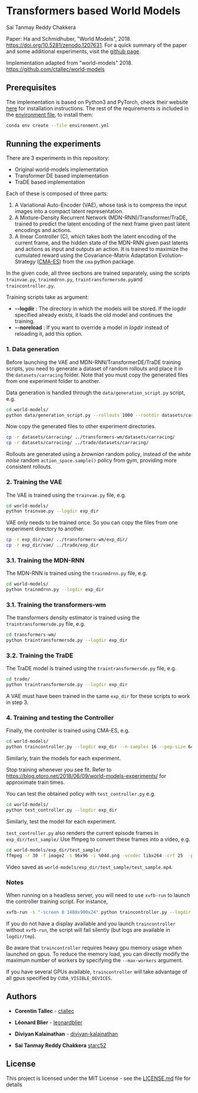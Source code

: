 # Transformers based World Models

Sai Tanmay Reddy Chakkera

Paper: Ha and Schmidhuber, "World Models", 2018. https://doi.org/10.5281/zenodo.1207631. For a quick summary of the paper and some additional experiments, visit the [github page](https://ctallec.github.io/world-models/).

Implementation adapted from "world-models" 2018. https://github.com/ctallec/world-models

## Prerequisites

The implementation is based on Python3 and PyTorch, check their website [here](https://pytorch.org) for installation instructions. The rest of the requirements is included in the [environment file](environment.yml), to install them:
```bash
conda env create --file environment.yml
```

## Running the experiments

There are 3 experiments in this repository:
* Original world-models implementation
* Transformer DE based implementation
* TraDE based implementation

Each of these is composed of three parts:

  1. A Variational Auto-Encoder (VAE), whose task is to compress the input images into a compact latent representation.
  2. A Mixture-Density Recurrent Network (MDN-RNN)/Transformer/TraDE, trained to predict the latent encoding of the next frame given past latent encodings and actions.
  3. A linear Controller (C), which takes both the latent encoding of the current frame, and the hidden state of the MDN-RNN given past latents and actions as input and outputs an action. It is trained to maximize the cumulated reward using the Covariance-Matrix Adaptation Evolution-Strategy ([CMA-ES](http://www.cmap.polytechnique.fr/~nikolaus.hansen/cmaartic.pdf)) from the `cma` python package.

In the given code, all three sections are trained separately, using the scripts `trainvae.py`, `trainmdrnn.py`, `traintransformersde.py`and `traincontroller.py`.

Training scripts take as argument:
* **--logdir** : The directory in which the models will be stored. If the logdir specified already exists, it loads the old model and continues the training.
* **--noreload** : If you want to override a model in *logdir* instead of reloading it, add this option.

### 1. Data generation
Before launching the VAE and MDN-RNN/TransformerDE/TraDE training scripts, you need to generate a dataset of random rollouts and place it in the `datasets/carracing` folder. Note that you must copy the generated files from one experiment folder to another. 

Data generation is handled through the `data/generation_script.py` script, e.g.
```bash
cd world-models/
python data/generation_script.py --rollouts 1000 --rootdir datasets/carracing --threads 8
```
Now copy the generated files to other experiment directories. 
```bash
cp -r datasets/carracing/ ../transformers-wm/datasets/carracing/
cp -r datasets/carracing/ ../trade/datasets/carracing/
```
Rollouts are generated using a *brownian* random policy, instead of the *white noise* random `action_space.sample()` policy from gym, providing more consistent rollouts.

### 2. Training the VAE
The VAE is trained using the `trainvae.py` file, e.g.
```bash
cd world-models/
python trainvae.py --logdir exp_dir
```
VAE only needs to be trained once. So you can copy the files from one experiment directory to another. 
```bash
cp -r exp_dir/vae/ ../transformers-wm/exp_dir/
cp -r exp_dir/vae/ ../trade/exp_dir
```

### 3.1. Training the MDN-RNN
The MDN-RNN is trained using the `trainmdrnn.py` file, e.g.
```bash
cd world-models/
python trainmdrnn.py --logdir exp_dir
```
### 3.1. Training the transformers-wm
The transformers density estimator is trained using the `traintransformersde.py` file, e.g.
```bash
cd transformers-wm/
python traintransformersde.py --logdir exp_dir
```
### 3.2. Training the TraDE
The TraDE model is trained using the `traintransformersde.py` file, e.g.
```bash
cd trade/
python traintransformersde.py --logdir exp_dir
```

A VAE must have been trained in the same `exp_dir` for these scripts to work in step 3. 

### 4. Training and testing the Controller
Finally, the controller is trained using CMA-ES, e.g.
```bash
cd world-models/
python traincontroller.py --logdir exp_dir --n-samples 16 --pop-size 64 --target-return 950 --display
```
Similarly, train the models for each experiment. 

Stop training whenever you see fit. Refer to https://blog.otoro.net/2018/06/09/world-models-experiments/ for approximate train times. 

You can test the obtained policy with `test_controller.py` e.g.
```bash
cd world-models/
python test_controller.py --logdir exp_dir
```
Similarly, test the model for each experiment.

`test_controller.py` also renders the current episode frames in `exp_dir/test_sample/`
Use ffmpeg to convert these frames into a video, e.g.
```bash
cd world-models/exp_dir/test_sample/
ffmpeg -r 30 -f image2 -s 96x96 -i %04d.png -vcodec libx264 -crf 25  -pix_fmt yuv420p test_sample.mp4
```
Video saved as `world-models/exp_dir/test_sample/test_sample.mp4`.

### Notes
When running on a headless server, you will need to use `xvfb-run` to launch the controller training script. For instance,
```bash
xvfb-run -s "-screen 0 1400x900x24" python traincontroller.py --logdir exp_dir --n-samples 16 --pop-size 64 --target-return 950 --display
```
If you do not have a display available and you launch `traincontroller` without
`xvfb-run`, the script will fail silently (but logs are available in
`logdir/tmp`).

Be aware that `traincontroller` requires heavy gpu memory usage when launched
on gpus. To reduce the memory load, you can directly modify the maximum number
of workers by specifying the `--max-workers` argument.

If you have several GPUs available, `traincontroller` will take advantage of
all gpus specified by `CUDA_VISIBLE_DEVICES`.

## Authors

* **Corentin Tallec** - [ctallec](https://github.com/ctallec)
* **Léonard Blier** - [leonardblier](https://github.com/leonardblier)
* **Diviyan Kalainathan** - [diviyan-kalainathan](https://github.com/diviyan-kalainathan)

* **Sai Tanmay Reddy Chakkera** [starc52](https://github.com/starc52)

## License

This project is licensed under the MIT License - see the [LICENSE.md](LICENSE.md) file for details
